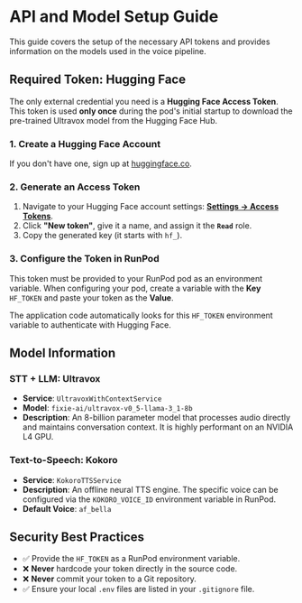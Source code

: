 # API and Model Setup Guide

This guide covers the setup of the necessary API tokens and provides information on the models used in the voice pipeline.

## Required Token: Hugging Face

The only external credential you need is a **Hugging Face Access Token**. This token is used **only once** during the pod's initial startup to download the pre-trained Ultravox model from the Hugging Face Hub.

### 1. Create a Hugging Face Account
If you don't have one, sign up at [huggingface.co](https://huggingface.co/).

### 2. Generate an Access Token
1.  Navigate to your Hugging Face account settings: **[Settings → Access Tokens](https://huggingface.co/settings/tokens)**.
2.  Click **"New token"**, give it a name, and assign it the **`Read`** role.
3.  Copy the generated key (it starts with `hf_`).

### 3. Configure the Token in RunPod
This token must be provided to your RunPod pod as an environment variable. When configuring your pod, create a variable with the **Key** `HF_TOKEN` and paste your token as the **Value**.

The application code automatically looks for this `HF_TOKEN` environment variable to authenticate with Hugging Face.

## Model Information

### STT + LLM: Ultravox
-   **Service**: `UltravoxWithContextService`
-   **Model**: `fixie-ai/ultravox-v0_5-llama-3_1-8b`
-   **Description**: An 8-billion parameter model that processes audio directly and maintains conversation context. It is highly performant on an NVIDIA L4 GPU.

### Text-to-Speech: Kokoro
-   **Service**: `KokoroTTSService`
-   **Description**: An offline neural TTS engine. The specific voice can be configured via the `KOKORO_VOICE_ID` environment variable in RunPod.
-   **Default Voice**: `af_bella`

## Security Best Practices

-   ✅ Provide the `HF_TOKEN` as a RunPod environment variable.
-   ❌ **Never** hardcode your token directly in the source code.
-   ❌ **Never** commit your token to a Git repository.
-   ✅ Ensure your local `.env` files are listed in your `.gitignore` file.
